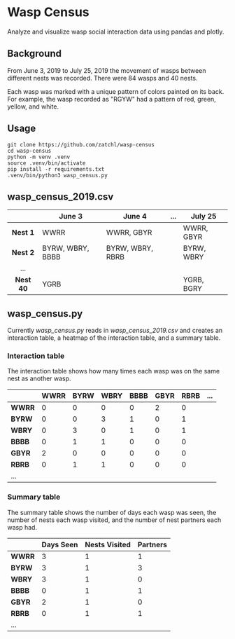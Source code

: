 # Wasp Census

Analyze and visualize wasp social interaction data using pandas and plotly.

## Background

From June 3, 2019 to July 25, 2019 the movement of wasps between different nests was recorded. There were 84 wasps and 40 nests.

Each wasp was marked with a unique pattern of colors painted on its back. For example, the wasp recorded as "RGYW" had a pattern of red, green, yellow, and white.

## Usage

``` shell
git clone https://github.com/zatchl/wasp-census
cd wasp-census
python -m venv .venv
source .venv/bin/activate
pip install -r requirements.txt
.venv/bin/python3 wasp_census.py
```

## wasp_census_2019.csv

|             | June 3           | June 4           | ... | July 25    |
| :---------: | ---------------- | ---------------- | --- | ---------- |
| **Nest 1**  | WWRR             | WWRR, GBYR       |     | WWRR, GBYR |
| **Nest 2**  | BYRW, WBRY, BBBB | BYRW, WBRY, RBRB |     | BYRW, WBRY |
|     ...     |                  |                  |     |            |
| **Nest 40** | YGRB             |                  |     | YGRB, BGRY |

## wasp_census.py

Currently *wasp_census.py* reads in *wasp_census_2019.csv* and creates an interaction table, a heatmap of the interaction table, and a summary table.

### Interaction table

The interaction table shows how many times each wasp was on the same nest as another wasp.

|          | WWRR | BYRW | WBRY | BBBB | GBYR | RBRB | ... |
| -------- | ---- | ---- | ---- | ---- | ---- | ---- | --- |
| **WWRR** | 0    | 0    | 0    | 0    | 2    | 0    |     |
| **BYRW** | 0    | 0    | 3    | 1    | 0    | 1    |     |
| **WBRY** | 0    | 3    | 0    | 1    | 0    | 1    |     |
| **BBBB** | 0    | 1    | 1    | 0    | 0    | 0    |     |
| **GBYR** | 2    | 0    | 0    | 0    | 0    | 0    |     |
| **RBRB** | 0    | 1    | 1    | 0    | 0    | 0    |     |
| ...      |      |      |      |      |      |      |     |

### Summary table

The summary table shows the number of days each wasp was seen, the number of nests each wasp visited, and the number of nest partners each wasp had.

|          | Days Seen | Nests Visited | Partners |
| -------- | --------- | ------------- | -------- |
| **WWRR** | 3         | 1             | 1        |
| **BYRW** | 3         | 1             | 3        |
| **WBRY** | 3         | 1             | 0        |
| **BBBB** | 0         | 1             | 1        |
| **GBYR** | 2         | 1             | 0        |
| **RBRB** | 0         | 1             | 1        |
| ...      |           |               |          |

